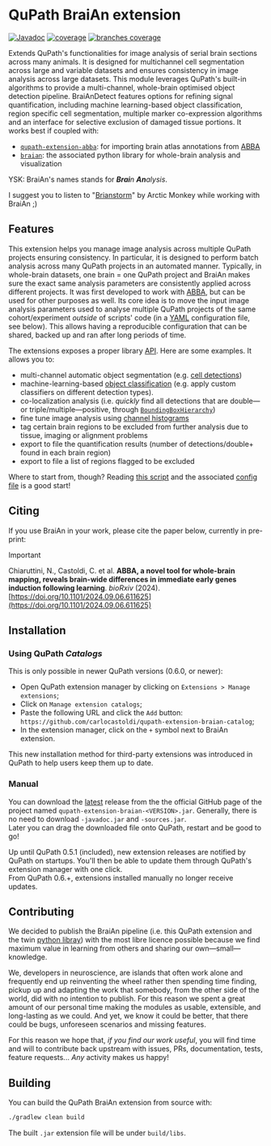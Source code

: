 <!--
SPDX-FileCopyrightText: 2024 Carlo Castoldi <carlo.castoldi@outlook.com>

SPDX-License-Identifier: CC0-1.0
-->
# QuPath BraiAn extension
[![Javadoc](https://img.shields.io/badge/JavaDoc-Online-green)](https://carlocastoldi.github.io/qupath-extension-braian/docs/)
[![coverage](https://img.shields.io/endpoint?url=https://raw.githubusercontent.com/carlocastoldi/qupath-extension-braian/badges/.github/badges/jacoco.json)](https://carlocastoldi.github.io/qupath-extension-braian/coverage/)
[![branches coverage](https://img.shields.io/endpoint?url=https://raw.githubusercontent.com/carlocastoldi/qupath-extension-braian/badges/.github/badges/branches.json)](https://carlocastoldi.github.io/qupath-extension-braian/coverage/)

Extends QuPath's functionalities for image analysis of serial brain sections across many animals. It is designed for multichannel cell segmentation across large and variable datasets and ensures consistency in image analysis across large datasets. This module leverages QuPath's built-in algorithms to provide a multi-channel, whole-brain optimised object detection pipeline. BraiAnDetect features options for refining signal quantification, including machine learning-based object classification, region specific cell segmentation, multiple marker co-expression algorithms and an interface for selective exclusion of damaged tissue portions.
It works best if coupled with:
* [`qupath-extension-abba`](https://github.com/biop/qupath-extension-abba): for importing brain atlas annotations from [ABBA](https://go.epfl.ch/abba)
* [`braian`](https://silvalab.codeberg.page/BraiAn/): the associated python library for whole-brain analysis and visualization

YSK: BraiAn's names stands for _**Brai**n **An**alysis_.

I suggest you to listen to "[Brianstorm](https://en.wikipedia.org/wiki/Brianstorm)" by Arctic Monkey while working with BraiAn ;)


## Features

This extension helps you manage image analysis across multiple QuPath projects ensuring consistency. In particular, it is designed to perform batch analysis across many QuPath projects in an automated manner. Typically, in whole-brain datasets, one brain = one QuPath project and BraiAn makes sure the exact same analysis parameters are consistently applied across different projects.
It was first developed to work with [ABBA](https://go.epfl.ch/abba), but can be used for other purposes as well.
Its core idea is to move the input image analysis parameters used to analyse multiple QuPath projects of the same cohort/experiment _outside_ of scripts' code (in a [YAML](https://en.wikipedia.org/wiki/YAML) configuration file, see below). This allows having a reproducible configuration that can be shared, backed up and ran after long periods of time.

The extensions exposes a proper library [API](https://carlocastoldi.github.io/qupath-extension-braian/docs/). Here are some examples. It allows you to:

- multi-channel automatic object segmentation (e.g. [cell detections](https://carlocastoldi.github.io/qupath-extension-braian/docs/qupath/ext/braian/AbstractDetections.html))
- machine-learning-based [object classification](https://carlocastoldi.github.io/qupath-extension-braian/docs/qupath/ext/braian/PartialClassifier.html) (e.g. apply custom classifiers on different detection types).
- co-localization analysis (i.e. _quickly_ find all detections that are double—or triple/multiple—positive, through [`BoundingBoxHierarchy`](https://carlocastoldi.github.io/qupath-extension-braian/docs/qupath/ext/braian/BoundingBoxHierarchy.html))
- fine tune image analysis using [channel histograms](https://carlocastoldi.github.io/qupath-extension-braian/docs/qupath/ext/braian/ChannelHistogram.html)
- tag certain brain regions to be excluded from further analysis due to tissue, imaging or alignment problems
- export to file the quantification results (number of detections/double+ found in each brain region)
- export to file a list of regions flagged to be excluded

Where to start from, though? Reading [this script](https://github.com/carlocastoldi/qupath-extension-braian/blob/master/src/main/resources/scripts/compute_classify_overlap_export_exclude_detections.groovy) and the associated [config file](https://github.com/carlocastoldi/qupath-extension-braian/blob/master/BraiAn.yml) is a good start!

## Citing

If you use BraiAn in your work, please cite the paper below, currently in pre-print:

> [!IMPORTANT]
> Chiaruttini, N., Castoldi, C. et al. **ABBA, a novel tool for whole-brain mapping, reveals brain-wide differences in immediate early genes induction following learning**. _bioRxiv_ (2024).
> [https://doi.org/10.1101/2024.09.06.611625](https://doi.org/10.1101/2024.09.06.611625)

## Installation
### Using QuPath _Catalogs_
This is only possible in newer QuPath versions (0.6.0, or newer):

+ Open QuPath extension manager by clicking on `Extensions > Manage extensions`;
+ Click on `Manage extension catalogs`;
+ Paste the following URL and click the `Add` button: `https://github.com/carlocastoldi/qupath-extension-braian-catalog`;
+ In the extension manager, click on the `+` symbol next to BraiAn extension.

This new installation method for third-party extensions was introduced in QuPath to help users keep them up to date.

### Manual
You can download the [latest](https://github.com/carlocastoldi/qupath-extension-braian/releases/latest) release from the the official GitHub page of the project named `qupath-extension-braian-<VERSION>.jar`. Generally, there is no need to download `-javadoc.jar` and `-sources.jar`.\
Later you can drag the downloaded file onto QuPath, restart and be good to go!

Up until QuPath 0.5.1 (included), new extension releases are notified by QuPath on startups. You'll then be able to update them through QuPath's extension manager with one click.\
From QuPath 0.6.+, extensions installed manually no longer receive updates.

## Contributing

We decided to publish the BraiAn pipeline (i.e. this QuPath extension and the twin [python libray](https://codeberg.org/SilvaLab/BraiAn)) with the most libre licence possible because we find maximum value in learning from others and sharing our own—small—knowledge.

We, developers in neuroscience, are islands that often work alone and frequently end up reinventing the wheel rather then spending time finding, pickup up and adapting the work that somebody, from the other side of the world, did with no intention to publish. For this reason we spent a great amount of our personal time making the modules as usable, extensible, and long-lasting as we could. And yet, we know it could be better, that there could be bugs, unforeseen scenarios and missing features.

For this reason we hope that, _if you find our work useful_, you will find time and will to contribute back upstream with issues, PRs, documentation, tests, feature requests... _Any_ activity makes us happy!

## Building

You can build the QuPath BraiAn extension from source with:

```bash
./gradlew clean build
```

The built `.jar` extension file will be under `build/libs`.
